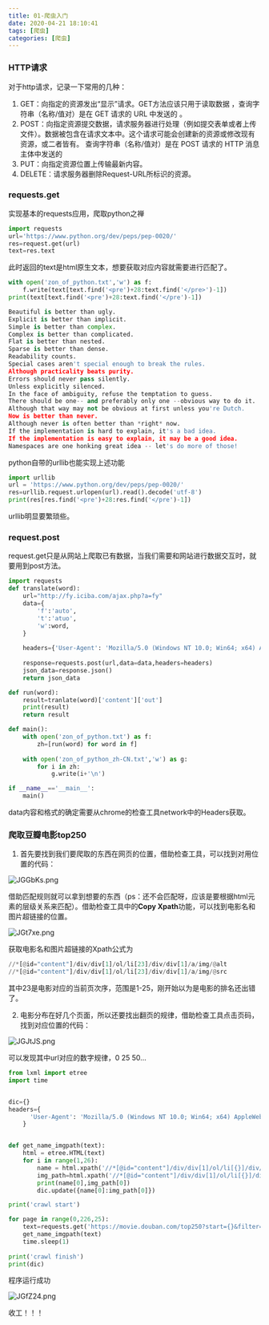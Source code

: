 ```yaml
---
title: 01-爬虫入门
date: 2020-04-21 18:10:41
tags: [爬虫]
categories: [爬虫]
---
```


### HTTP请求

对于http请求，记录一下常用的几种：

1.  GET：向指定的资源发出“显示”请求。GET方法应该只用于读取数据 ，查询字符串（名称/值对）是在 GET 请求的 URL 中发送的 。
2.  POST：向指定资源提交数据，请求服务器进行处理（例如提交表单或者上传文件）。数据被包含在请求文本中。这个请求可能会创建新的资源或修改现有资源，或二者皆有。  查询字符串（名称/值对）是在 POST 请求的 HTTP 消息主体中发送的 
3.  PUT：向指定资源位置上传输最新内容。 
4.  DELETE：请求服务器删除Request-URL所标识的资源。

### requests.get

实现基本的requests应用，爬取python之禅

```python
import requests
url='https://www.python.org/dev/peps/pep-0020/'
res=request.get(url)
text=res.text
```

此时返回的text是html原生文本，想要获取对应内容就需要进行匹配了。

```python
with open('zon_of_python.txt','w') as f:
    f.write(text[text.find('<pre')+28:text.find('</pre>')-1])
print(text[text.find('<pre')+28:text.find('</pre')-1])

Beautiful is better than ugly.
Explicit is better than implicit.
Simple is better than complex.
Complex is better than complicated.
Flat is better than nested.
Sparse is better than dense.
Readability counts.
Special cases aren't special enough to break the rules.
Although practicality beats purity.
Errors should never pass silently.
Unless explicitly silenced.
In the face of ambiguity, refuse the temptation to guess.
There should be one-- and preferably only one --obvious way to do it.
Although that way may not be obvious at first unless you're Dutch.
Now is better than never.
Although never is often better than *right* now.
If the implementation is hard to explain, it's a bad idea.
If the implementation is easy to explain, it may be a good idea.
Namespaces are one honking great idea -- let's do more of those!
```

python自带的urllib也能实现上述功能

```python
import urllib
url = 'https://www.python.org/dev/peps/pep-0020/'
res=urllib.request.urlopen(url).read().decode('utf-8')
print(res[res.find('<pre')+28:res.find('</pre')-1])
```

urllib明显要繁琐些。

### request.post

request.get只是从网站上爬取已有数据，当我们需要和网站进行数据交互时，就要用到post方法。

```python
import requests
def translate(word):
    url="http://fy.iciba.com/ajax.php?a=fy"
    data={
        'f':'auto',
        't':'atuo',
        'w':word,
    }
    
    headers={'User-Agent': 'Mozilla/5.0 (Windows NT 10.0; Win64; x64) AppleWebKit/537.36 (KHTML, like Gecko) Chrome/81.0.4044.113 Safari/537.36'}
    
    response=requests.post(url,data=data,headers=headers)
    json_data=response.json()
    return json_data

def run(word):
    result=tranlate(word)['content']['out']
    print(result)
    return result

def main():
    with open('zon_of_python.txt') as f:
        zh=[run(word) for word in f]
        
    with open('zon_of_python_zh-CN.txt','w') as g:
        for i in zh:
            g.write(i+'\n')

if __name__=='__main__':
    main()
```

data内容和格式的确定需要从chrome的检查工具network中的Headers获取。

### 爬取豆瓣电影top250

1.  首先要找到我们要爬取的东西在网页的位置，借助检查工具，可以找到对用位置的代码：

![JGGbKs.png](https://s1.ax1x.com/2020/04/21/JGGbKs.png)

借助匹配规则就可以拿到想要的东西（ps：还不会匹配呀，应该是要根据html元素的层级关系来匹配）。借助检查工具中的**Copy Xpath**功能，可以找到电影名和图片超链接的位置。

![JGt7xe.png](https://s1.ax1x.com/2020/04/21/JGt7xe.png) 

获取电影名和图片超链接的Xpath公式为

```python
//*[@id="content"]/div/div[1]/ol/li[23]/div/div[1]/a/img/@alt
//*[@id="content"]/div/div[1]/ol/li[23]/div/div[1]/a/img/@src
```

其中23是电影对应的当前页次序，范围是1-25，刚开始以为是电影的排名还出错了。

2.  电影分布在好几个页面，所以还要找出翻页的规律，借助检查工具点击页码，找到对应位置的代码：

   ![JGJtJS.png](https://s1.ax1x.com/2020/04/21/JGJtJS.png)

可以发现其中url对应的数字规律，0 25 50...

```python
from lxml import etree
import time


dic={}
headers={
      'User-Agent': 'Mozilla/5.0 (Windows NT 10.0; Win64; x64) AppleWebKit/537.36 (KHTML, like Gecko) Chrome/81.0.4044.113 Safari/537.36'
    }


def get_name_imgpath(text):
    html = etree.HTML(text)
    for i in range(1,26):
        name = html.xpath('//*[@id="content"]/div/div[1]/ol/li[{}]/div/div[1]/a/img/@alt'.format(i))
        img_path=html.xpath('//*[@id="content"]/div/div[1]/ol/li[{}]/div/div[1]/a/img/@src'.format(i))
        print(name[0],img_path[0])
        dic.update({name[0]:img_path[0]})

print('crawl start')

for page in range(0,226,25):
    text=requests.get('https://movie.douban.com/top250?start={}&filter='.format(page),headers=headers).text
    get_name_imgpath(text)
    time.sleep(1)
    
print('crawl finish')
print(dic)
```

程序运行成功

![JGfZ24.png](https://s1.ax1x.com/2020/04/21/JGfZ24.png)

收工！！！

